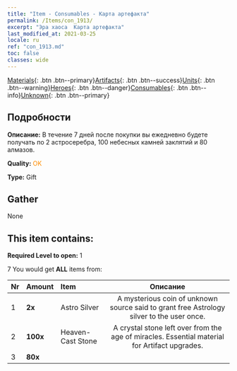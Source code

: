 ```yaml
---
title: "Item - Consumables - Карта артефакта"
permalink: /Items/con_1913/
excerpt: "Эра хаоса  Карта артефакта"
last_modified_at: 2021-03-25
locale: ru
ref: "con_1913.md"
toc: false
classes: wide
---
```

 [Materials](/ru/Items/){: .btn .btn--primary}[Artifacts](/ru/Items/Artifacts/){: .btn .btn--success}[Units](/ru/Items/Units/){: .btn .btn--warning}[Heroes](/ru/Items/Heroes/){: .btn .btn--danger}[Consumables](/ru/Items/Consumables/){: .btn .btn--info}[Unknown](/ru/Items/Unknown/){: .btn .btn--primary}

## Подробности
 **Описание:** В течение 7 дней после покупки вы ежедневно будете получать по 2 астросеребра, 100 небесных камней заклятий и 80 алмазов.

 **Quality:** <span style="color: #FF8C00">OK</span>

 **Type:** Gift

## Gather

  None

## This item contains:

 **Required Level to open:** 1

 7 You would get **ALL** items  from:

  | Nr | Amount |     Item    | Описание |
  |:---|:-------|:------------|:-----------:|
  | 1 |  **2x** | Astro Silver | A mysterious coin of unknown source said to grant free Astrology silver to the user once.  | 
  | 2 |  **100x** | Heaven-Cast Stone | A crystal stone left over from the age of miracles. Essential material for Artifact upgrades.  | 
  | 3 |  **80x** | <i class="fas fa-gem"/> |  | 
